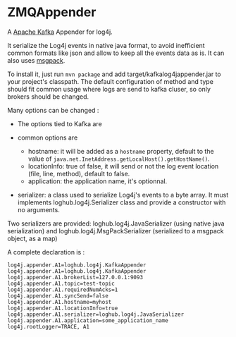 ZMQAppender
===========

A [Apache Kafka](https://kafka.apache.org) Appender for log4j.

It serialize the Log4j events in native java format, to avoid inefficient common formats like json and allow to keep all the events data as is. It can also uses [msgpack](https://msgpack.org).

To install it, just run `mvn package` and add target/kafkalog4jappender.jar to your project's classpath. The default configuration of method and type should fit common usage where logs are send to kafka cluser, so only brokers should be changed.

Many options can be changed :

 * The options tied to Kafka are

 * common options are
   * hostname: it will be added as a `hostname` property, default to the value of `java.net.InetAddress.getLocalHost().getHostName()`.
   * locationInfo: true of false, it will send or not the log event location (file, line, method), default to false.
   * application: the application name, it's optionnal.
 * serializer: a class used to serialize Log4j's events to a byte array. It must implements loghub.log4j.Serializer class and provide a constructor with no arguments.

Two serializers are provided: loghub.log4j.JavaSerializer (using native java serialization) and loghub.log4j.MsgPackSerializer (serialized to a msgpack object, as a map)

A complete declaration is :

    log4j.appender.A1=loghub.log4j.KafkaAppender
    log4j.appender.A1=loghub.log4j.KafkaAppender
    log4j.appender.A1.brokerList=127.0.0.1:9093
    log4j.appender.A1.topic=test-topic
    log4j.appender.A1.requiredNumAcks=1
    log4j.appender.A1.syncSend=false
    log4j.appender.A1.hostname=myhost
    log4j.appender.A1.locationInfo=true
    log4j.appender.A1.serializer=loghub.log4j.JavaSerializer
    log4j.appender.A1.application=some_application_name
    log4j.rootLogger=TRACE, A1
